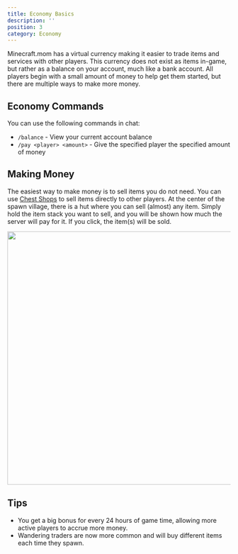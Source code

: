 ```yaml
---
title: Economy Basics
description: ''
position: 3
category: Economy
---
```


Minecraft.mom has a virtual currency making it easier to trade items and services with other players. This currency does not exist as items in-game, but rather as a balance on your account, much like a bank account. All players begin with a small amount of money to help get them started, but there are multiple ways to make more money.

## Economy Commands
You can use the following commands in chat:
- `/balance` - View your current account balance
- `/pay <player> <amount>` - Give the specified player the specified amount of money

## Making Money
The easiest way to make money is to sell items you do not need. You can use [Chest Shops](/shops) to sell items directly to other players. At the center of the spawn village, there is a hut where you can sell (almost) any item. Simply hold the item stack you want to sell, and you will be shown how much the server will pay for it. If you click, the item(s) will be sold.

<img src="/economy/2.jpg" width="572"></img>

## Tips
- You get a big bonus for every 24 hours of game time, allowing more active players to accrue more money.
- Wandering traders are now more common and will buy different items each time they spawn.

